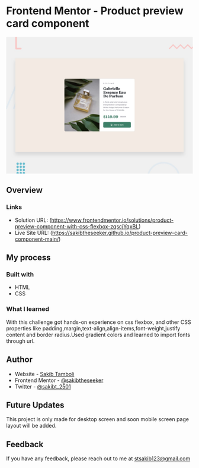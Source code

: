 # Frontend Mentor - Product preview card component

![Design preview for the Product preview card component coding challenge](./design/desktop-preview.jpg)



## Overview

### Links

- Solution URL: (https://www.frontendmentor.io/solutions/product-preview-component-with-css-flexbox-zqscjYqxBL)
- Live Site URL: (https://sakibtheseeker.github.io/product-preview-card-component-main/)

## My process

### Built with

-   HTML
-   CSS



### What I learned

With this challenge got hands-on experience on css flexbox, and other CSS properties like padding,margin,text-align,align-items,font-weight,justify content and border radius.Used gradient colors and learned to import fonts through url.



## Author

- Website - [Sakib Tamboli](https://sakib-tamboli.netlify.app/)
- Frontend Mentor - [@sakibtheseeker](https://www.frontendmentor.io/profile/sakibtheseeker)
- Twitter - [@sakibt_2501](https://twitter.com/sakibt_2501)

## Future Updates
This project is only made for desktop screen and soon mobile screen page layout will be added.

## Feedback
If you have any feedback, please reach out to me at <a href="mailto:stsakib123@gmail.com">stsakib123@gmail.com</a>
